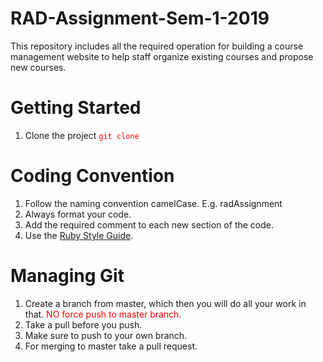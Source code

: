 # RAD-Assignment-Sem-1-2019
This repository includes all the required operation for building a course management website to help staff organize existing courses and propose new courses.

# Getting Started
1. Clone the project <span style="color:red">```git clone```<span>

# Coding Convention
1. Follow the naming convention camelCase. E.g. radAssignment
2. Always format your code.
3. Add the required comment to each new section of the code.
4. Use the [Ruby Style Guide](https://github.com/rubocop-hq/ruby-style-guide).

# Managing Git
1. Create a branch from master, which then you will do all your work in that.
<span style="color:red">NO force push to master branch</span>.
2. Take a pull before you push.
3. Make sure to push to your own branch.
4. For merging to master take a pull request.